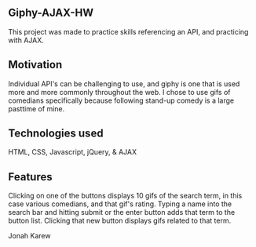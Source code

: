 ## Giphy-AJAX-HW
This project was made to practice skills referencing an API, and practicing with AJAX.

## Motivation
Individual API's can be challenging to use, and giphy is one that is used more and more commonly throughout the web. I chose to use gifs of comedians specifically because following stand-up comedy is a large pasttime of mine.

## Technologies used
HTML, CSS, Javascript, jQuery, & AJAX



## Features
Clicking on one of the buttons displays 10 gifs of the search term, in this case various comedians, and that gif's rating. Typing a name into the search bar and hitting submit or the enter button adds that term to the button list. Clicking that new button displays gifs related to that term. 




Jonah Karew
